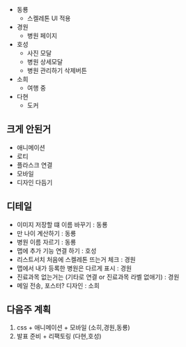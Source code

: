- 동룡
  - 스켈레톤 UI 적용
- 경원
  - 병원 페이지
- 호성
  - 사진 모달
  - 병원 상세모달
  - 병원 관리하기 삭제버튼
- 소희
  - 여행 중
- 다현
  - 도커

## 크게 안된거

- 애니메이션
- 로티
- 플라스크 연결
- 모바일
- 디자인 다듬기

## 디테일

- 이미지 저장할 떄 이름 바꾸기 : 동룡
- 만 나이 계산하기 : 동룡
- 병원 이름 자르기 : 동룡
- 맵에 추가 기능 연결 하기 : 호성
- 리스트서치 처음에 스켈레톤 뜨는거 체크 : 경원
- 맵에서 내가 등록한 병원은 다르게 표시 : 경원
- 진료과목 없는거는 (기타로 연결 or 진료과목 라벨 없애기) : 경원
- 메일 전송, 포스터? 디자인 : 소희

## 다음주 계획

1. css + 애니메이션 + 모바일 (소히,경원,동룡)
2. 발표 준비 + 리팩토링 (다현,호성)
